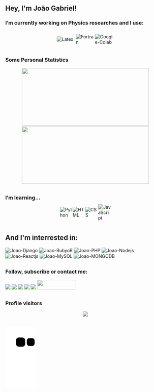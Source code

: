 ## Hey, I'm João Gabriel!

### I’m currently working on Physics researches and I use:

<div style="display: flex; justify-content: center; align-items: center; height: 50px">
 <img align="center" width="60px" src="https://cdn.jsdelivr.net/gh/devicons/devicon/icons/latex/latex-original.svg" title="Latex">
 <img align="center" width="60px" src="https://img.shields.io/badge/Fortran-%23734F96.svg?style=for-the-badge&logo=fortran&logoColor=white" title="Fortran">
 <img align="center" width="60px" src="https://colab.research.google.com/assets/colab-badge.svg" title="Google-Colab">
</div>

##
### Some Personal Statistics

<div align="center">
 <a href="https://github.com/jgmarquesm"></a>
 <img height="180em" width="400" src="https://github-readme-stats.vercel.app/api?username=jgmarquesm&show_icons=true&theme=tokyonight&include_all_commits=true&count_private=true"/>
 <img height="180em" width="400" src="https://github-readme-stats.vercel.app/api/top-langs/?username=jgmarquesm&layout=compact&langs_count=7&theme=tokyonight"/>
</div>
  
##
  
### I’m learning...
  
<div style="display: flex; justify-content: center; align-items: center; height: 40px">
 <img align="center" width="40px" src="https://cdn.jsdelivr.net/gh/devicons/devicon/icons/python/python-original.svg" title="Python">
 <img align="center" width="40px" src="https://cdn.jsdelivr.net/gh/devicons/devicon/icons/html5/html5-original.svg" title="HTML">
 <img align="center" width="40px" src="https://cdn.jsdelivr.net/gh/devicons/devicon/icons/css3/css3-original.svg" title="CSS">
 <img align="center" width="40px" src="https://cdn.jsdelivr.net/gh/devicons/devicon/icons/javascript/javascript-original.svg" title="JavaScript">
</div>
<div ><br>
</div>

## And I'm interrested in:


<div style="display: inline_block">
 <img align="center" alt="Joao-Django" src="https://img.shields.io/badge/django-%23092E20.svg?style=for-the-badge&logo=django&logoColor=white">
 <img align="center" alt="Joao-RubyoR" src="https://img.shields.io/badge/rails-%23CC0000.svg?style=for-the-badge&logo=ruby-on-rails&logoColor=white">
 <img align="center" alt="Joao-PHP" src="https://img.shields.io/badge/php-%23777BB4.svg?style=for-the-badge&logo=php&logoColor=white">
 <img align="center" alt="Joao-Nodejs" src="https://img.shields.io/badge/node.js-6DA55F?style=for-the-badge&logo=node.js&logoColor=white">
 <img align="center" alt="Joao-Reactjs" src="https://img.shields.io/badge/react-%2320232a.svg?style=for-the-badge&logo=react&logoColor=%2361DAFB">
 <img align="center" alt="Joao-MySQL" src="https://img.shields.io/badge/mysql-%2300f.svg?style=for-the-badge&logo=mysql&logoColor=white">
 <img align="center" alt="Joao-MONGODB" src="https://img.shields.io/badge/MongoDB-%234ea94b.svg?style=for-the-badge&logo=mongodb&logoColor=white">
</div>
  
##

### Follow, subscribe or contact me:
  
<div>
 <a href = "mailto:joaogabrielmarques@discente.ufg.br"><img src="https://img.shields.io/badge/-Gmail-%23333?style=for-the-badge&logo=gmail&logoColor=white" target="_blank"></a>
 <a href="https://www.linkedin.com/in/jgmarquesm" target="_blank"><img src="https://img.shields.io/badge/-LinkedIn-%230077B5?style=for-the-badge&logo=linkedin&logoColor=white" target="_blank"></a> 
 <a href="https://www.reddit.com/user/Kosmar0Devil/" target="_blank"><img src="https://img.shields.io/badge/Reddit-%23FF4500.svg?style=for-the-badge&logo=Reddit&logoColor=white" target="_blank"></a>
 <a href = "https://pt.stackoverflow.com/users/285047/jgmarquesm"><img src="https://img.shields.io/badge/-Stackoverflow-FE7A16?style=for-the-badge&logo=stack-overflow&logoColor=white" target="_blank"></a>
 <a href = "https://www.codewars.com/users/jgmarquesm"><img src="https://www.codewars.com/users/jgmarquesm/badges/micro" target="_blank"></a>
 <a href = "https://web.dio.me/users/joaogabrielmarques"><img height="30" width="120" src="https://raw.githubusercontent.com/brunoemferreira/DIO-jogo-da-cobrinha-Javascript/main/Assets/logo-sm-white.png" target="_blank"></a>
</div>

##

### Profile visitors
<!-- visitors count  -->

<p align="center" >   
 <img src="https://profile-counter.glitch.me/jgmarquesm/count.svg" />  
</p>

##
  
![Snake animation](https://github.com/jgmarquesm/jgmarquesm/blob/output/github-contribution-grid-snake.svg)  
